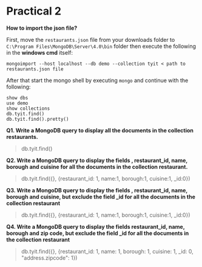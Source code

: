 # Practical 2

**How to import the json file?**

First, move the `restaurants.json` file from your downloads folder to `C:\Program Files\MongoDB\Server\4.0\bin` folder then execute the following in the **windows cmd** itself:

```mongodb
mongoimport --host localhost --db demo --collection tyit < path to restaurants.json file

```

After that start the mongo shell by executing `mongo` and continue with the following:

```mongodb
show dbs
use demo 
show collections
db.tyit.find()
db.tyit.find().pretty()

```

**Q1. Write a MongoDB query to display all the documents in the collection restaurants.**

> db.tyit.find()

**Q2. Write a MongoDB query to display the fields , restaurant_id, name, borough and cuisine for all the documents in the collection restaurant.**

> db.tyit.find({}, {restaurant_id: 1, name:1, borough:1, cuisine:1, _id:0})

**Q3. Write a MongoDB query to display the fields , restaurant_id, name, borough and cuisine, but exclude the field _id for all the documents in the collection restaurant**

> db.tyit.find({}, {restaurant_id: 1, name:1, borough:1, cuisine:1, _id:0})

**Q4. Write a MongoDB query to display the fields restaurant_id, name, borough and 
zip code, but exclude the field _id for all the documents in the collection 
restaurant**

> db.tyit.find({}, {restaurant_id: 1, name: 1, borough: 1, cuisine: 1, _id: 0, "address.zipcode": 1})